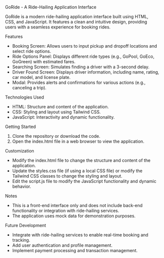 GoRide - A Ride-Hailing Application Interface

GoRide is a modern ride-hailing application interface built using HTML, CSS, and JavaScript. It features a clean and intuitive design, providing users with a seamless experience for booking rides.

Features

- Booking Screen: Allows users to input pickup and dropoff locations and select ride options.
- Ride Options Panel: Displays different ride types (e.g., GoPool, GoEco, GoGreen) with estimated fares.
- Searching Screen: Simulates finding a driver with a 3-second delay.
- Driver Found Screen: Displays driver information, including name, rating, car model, and license plate.
- Modal: Provides alerts and confirmations for various actions (e.g., canceling a trip).

Technologies Used

- HTML: Structure and content of the application.
- CSS: Styling and layout using Tailwind CSS.
- JavaScript: Interactivity and dynamic functionality.

Getting Started

1. Clone the repository or download the code.
2. Open the index.html file in a web browser to view the application.

Customization

- Modify the index.html file to change the structure and content of the application.
- Update the styles.css file (if using a local CSS file) or modify the Tailwind CSS classes to change the styling and layout.
- Edit the script.js file to modify the JavaScript functionality and dynamic behavior.

Notes

- This is a front-end interface only and does not include back-end functionality or integration with ride-hailing services.
- The application uses mock data for demonstration purposes.

Future Development

- Integrate with ride-hailing services to enable real-time booking and tracking.
- Add user authentication and profile management.
- Implement payment processing and transaction management.
